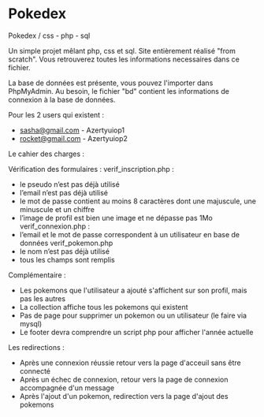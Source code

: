 # Pokedex
Pokedex / css - php - sql

Un simple projet mêlant php, css et sql. Site entièrement réalisé "from scratch".
Vous retrouverez toutes les informations necessaires dans ce fichier.

La base de données est présente, vous pouvez l'importer dans PhpMyAdmin. Au besoin, le fichier "bd" contient les informations de connexion à la base de données.

Pour les 2 users qui existent :
- sasha@gmail.com   -   Azertyuiop1
- rocket@gmail.com   -   Azertyuiop2

Le cahier des charges :

  Vérification des formulaires :
  verif_inscription.php :
  - le pseudo n’est pas déjà utilisé
  - l’email n’est pas déjà utilisé
  - le mot de passe contient au moins 8 caractères dont une majuscule, une minuscule et un 
 chiffre
  - l’image de profil est bien une image et ne dépasse pas 1Mo
  verif_connexion.php :
  - l’email et le mot de passe correspondent à un utilisateur en base de données
  verif_pokemon.php
  - le nom n’est pas déjà utilisé
  - tous les champs sont remplis

  Complémentaire :
  - Les pokemons que l'utilisateur a ajouté s'affichent sur son profil, mais pas les autres
  - La collection affiche tous les pokemons qui existent
  - Pas de page pour supprimer un pokemon ou un utilisateur (le faire via mysql)
  - Le footer devra comprendre un script php pour afficher l'année actuelle

  Les redirections :
  - Après une connexion réussie retour vers la page d'acceuil sans être connecté
  - Après un échec de connexion, retour vers la page de connexion accompagnée d'un message
  - Après l'ajout d'un pokemon, redirection vers la page d'ajout des pokemons
